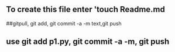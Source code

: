 ## To create this file enter 'touch Readme.md
##gitpull, git add, git commit -a -m text,git push
## use git add p1.py, git commit -a -m, git push
